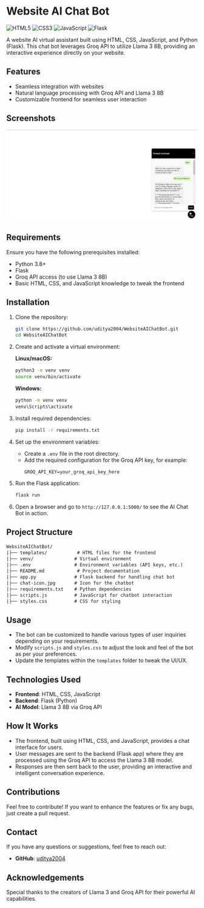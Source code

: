 # Website AI Chat Bot
![HTML5](https://img.shields.io/badge/html5-%23E34F26.svg?style=for-the-badge&logo=html5&logoColor=white) ![CSS3](https://img.shields.io/badge/css3-%231572B6.svg?style=for-the-badge&logo=css3&logoColor=white) ![JavaScript](https://img.shields.io/badge/javascript-%23323330.svg?style=for-the-badge&logo=javascript&logoColor=%23F7DF1E) ![Flask](https://img.shields.io/badge/flask-%23000.svg?style=for-the-badge&logo=flask&logoColor=white)

A website AI virtual assistant built using HTML, CSS, JavaScript, and Python (Flask). This chat bot leverages Groq API to utilize Llama 3 8B, providing an interactive experience directly on your website.

## Features
- Seamless integration with websites
- Natural language processing with Groq API and Llama 3 8B
- Customizable frontend for seamless user interaction

## Screenshots
![Chat Bot Screenshot](Demo.png)

## Requirements
Ensure you have the following prerequisites installed:

- Python 3.8+
- Flask
- Groq API access (to use Llama 3 8B)
- Basic HTML, CSS, and JavaScript knowledge to tweak the frontend

## Installation

1. Clone the repository:

   ```bash
   git clone https://github.com/uditya2004/WebsiteAIChatBot.git
   cd WebsiteAIChatBot
   ```

2. Create and activate a virtual environment:

   **Linux/macOS:**
   ```bash
   python3 -m venv venv
   source venv/bin/activate
   ```
   **Windows:**
   ```bash
   python -m venv venv
   venv\Scripts\activate
   ```

3. Install required dependencies:

   ```bash
   pip install -r requirements.txt
   ```

4. Set up the environment variables:

   - Create a `.env` file in the root directory.
   - Add the required configuration for the Groq API key, for example:
     ```
     GROQ_API_KEY=your_groq_api_key_here
     ```

5. Run the Flask application:

   ```bash
   flask run
   ```

6. Open a browser and go to `http://127.0.0.1:5000/` to see the AI Chat Bot in action.

## Project Structure
```
WebsiteAIChatBot/
|├── templates/           # HTML files for the frontend
|├── venv/               # Virtual environment
|├── .env                # Environment variables (API keys, etc.)
|├── README.md            # Project documentation
|├── app.py              # Flask backend for handling chat bot
|├── chat-icon.jpg       # Icon for the chatbot
|├── requirements.txt    # Python dependencies
|├── scripts.js          # JavaScript for chatbot interaction
|├── styles.css          # CSS for styling
```

## Usage

- The bot can be customized to handle various types of user inquiries depending on your requirements.
- Modify `scripts.js` and `styles.css` to adjust the look and feel of the bot as per your preferences.
- Update the templates within the `templates` folder to tweak the UI/UX.

## Technologies Used

- **Frontend**: HTML, CSS, JavaScript
- **Backend**: Flask (Python)
- **AI Model**: Llama 3 8B via Groq API

## How It Works

- The frontend, built using HTML, CSS, and JavaScript, provides a chat interface for users.
- User messages are sent to the backend (Flask app) where they are processed using the Groq API to access the Llama 3 8B model.
- Responses are then sent back to the user, providing an interactive and intelligent conversation experience.

## Contributions

Feel free to contribute! If you want to enhance the features or fix any bugs, just create a pull request.

## Contact

If you have any questions or suggestions, feel free to reach out:
- **GitHub**: [uditya2004](https://github.com/uditya2004)

## Acknowledgements

Special thanks to the creators of Llama 3 and Groq API for their powerful AI capabilities.

